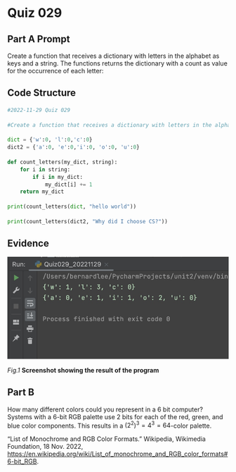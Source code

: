 # Quiz 029

## Part A Prompt
Create a function that receives a dictionary with letters in the alphabet as keys and a string. The functions returns the dictionary with a count as value for the occurrence of each letter:

## Code Structure 
```.py
#2022-11-29 Quiz 029

#Create a function that receives a dictionary with letters in the alphabet as keys and a string. The functions returns the dictionary with a count as value for the occurrence of each letter:

dict = {'w':0, 'l':0,'c':0}
dict2 = {'a':0, 'e':0,'i':0, 'o':0, 'u':0}

def count_letters(my_dict, string):
    for i in string:
        if i in my_dict:
            my_dict[i] += 1
    return my_dict

print(count_letters(dict, "hello world"))

print(count_letters(dict2, "Why did I choose CS?"))
```

## Evidence
![](/Assets/Quiz029_Evidence.jpg)

*Fig.1* **Screenshot showing the result of the program**

## Part B
How many different colors could you represent in a 6 bit computer?
Systems with a 6-bit RGB palette use 2 bits for each of the red, green, and blue color components. This results in a $(2^2)^3=4^3=64$-color palette.

“List of Monochrome and RGB Color Formats.” Wikipedia, Wikimedia Foundation, 18 Nov. 2022, https://en.wikipedia.org/wiki/List_of_monochrome_and_RGB_color_formats#6-bit_RGB. 





